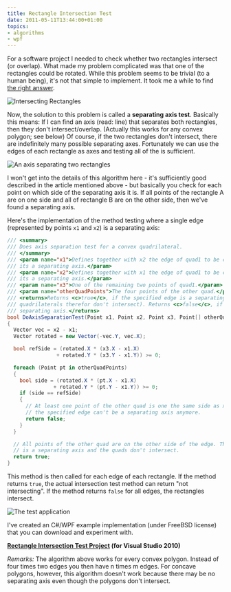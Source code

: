 ```yaml
---
title: Rectangle Intersection Test
date: 2011-05-11T13:44:00+01:00
topics:
- algorithms
- wpf
---
```


For a software project I needed to check whether two rectangles intersect (or overlap). What made my problem complicated was that one of the rectangles could be rotated. While this problem seems to be trivial (to a human being), it's not that simple to implement. It took me a while to find [the right answer](http://stackoverflow.com/questions/115426/algorithm-to-detect-intersection-of-two-rectangles).

![Intersecting Rectangles](intersecting-rectangles.png)

Now, the solution to this problem is called a **separating axis test**. Basically this means: If I can find an axis (read: line) that separates both rectangles, then they don't intersect/overlap. (Actually this works for any convex polygon; see below) Of course, if the two rectangles don't intersect, there are indefinitely many possible separating axes. Fortunately we can use the edges of each rectangle as axes and testing all of the is sufficient.

![An axis separating two rectangles](separating-axis.png)

I won't get into the details of this algorithm here - it's sufficiently good described in the article mentioned above - but basically you check for each point on which side of the separating axis it is. If all points of the rectangle A are on one side and all of rectangle B are on the other side, then we've found a separating axis.

Here's the implementation of the method testing where a single edge (represented by points `x1` and `x2`) is a separating axis:

```c#
/// <summary>
/// Does axis separation test for a convex quadrilateral.
/// </summary>
/// <param name="x1">Defines together with x2 the edge of quad1 to be checked whether
/// its a separating axis.</param>
/// <param name="x2">Defines together with x1 the edge of quad1 to be checked whether
/// its a separating axis.</param>
/// <param name="x3">One of the remaining two points of quad1.</param>
/// <param name="otherQuadPoints">The four points of the other quad.</param>
/// <returns>Returns <c>true</c>, if the specified edge is a separating axis (and the
/// quadrilaterals therefor don't intersect). Returns <c>false</c>, if it's not a
/// separating axis.</returns>
bool DoAxisSeparationTest(Point x1, Point x2, Point x3, Point[] otherQuadPoints)
{
  Vector vec = x2 - x1;
  Vector rotated = new Vector(-vec.Y, vec.X);

  bool refSide = (rotated.X * (x3.X - x1.X)
                + rotated.Y * (x3.Y - x1.Y)) >= 0;

  foreach (Point pt in otherQuadPoints)
  {
    bool side = (rotated.X * (pt.X - x1.X)
               + rotated.Y * (pt.Y - x1.Y)) >= 0;
    if (side == refSide)
    {
      // At least one point of the other quad is one the same side as x3. Therefor
      // the specified edge can't be a separating axis anymore.
      return false;
    }
  }

  // All points of the other quad are on the other side of the edge. Therefor the edge
  // is a separating axis and the quads don't intersect.
  return true;
}
```

This method is then called for each edge of each rectangle. If the method returns `true`, the actual intersection test method can return "not intersecting". If the method returns `false` for all edges, the rectangles intersect.

![The test application](test-app.png)

I've created an C#/WPF example implementation (under FreeBSD license) that you can download and experiment with.

**[Rectangle Intersection Test Project](RectangleIntersectionTest.zip) (for Visual Studio 2010)**

*Remarks:* The algorithm above works for every convex polygon. Instead of four times two edges you then have n times m edges. For concave polygons, however, this algorithm doesn't work because there may be no separating axis even though the polygons don't intersect.

